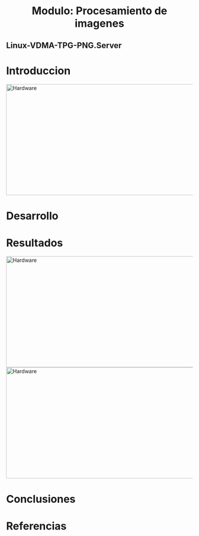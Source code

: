 <h1 align="center"> Modulo: Procesamiento de imagenes </h1> 


## Linux-VDMA-TPG-PNG.Server

# Introduccion  

<img src="https://github.com/Fuschetto97/Tesis/blob/main/pImagen/Petalinux_Projects/imagenes/tpg.png" alt="Hardware" width="1000" height="300"/>

# Desarrollo 

# Resultados 

<img src="https://github.com/Fuschetto97/Tesis/blob/main/pImagen/Petalinux_Projects/imagenes/res1-1.png" alt="Hardware" width="1000" height="300"/>

<img src="https://github.com/Fuschetto97/Tesis/blob/main/pImagen/Petalinux_Projects/imagenes/res1-2.png" alt="Hardware" width="1000" height="300"/>


# Conclusiones
    
# Referencias
